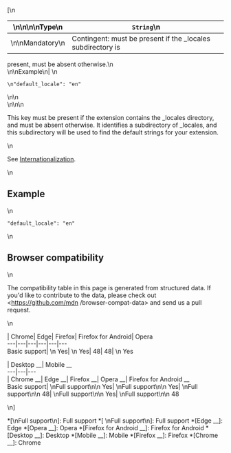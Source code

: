 [\n

\n\n\n\nType\n| `String`\n  
---|---  
\n\nMandatory\n| Contingent: must be present if the _locales subdirectory is
present, must be absent otherwise.\n  
\n\nExample\n| \n

    
    
    \n"default_locale": "en"

\n\n  
\n\n\n

This key must be present if the extension contains the _locales directory, and
must be absent otherwise. It identifies a subdirectory of _locales, and this
subdirectory will be used to find the default strings for your extension.

\n

See [Internationalization](/en-US/Add-ons/WebExtensions/Internationalization).

\n

## Example

\n

    
    
    "default_locale": "en"

\n

## Browser compatibility

\n

The compatibility table in this page is generated from structured data. If
you'd like to contribute to the data, please check out <https://github.com/mdn
/browser-compat-data> and send us a pull request.

\n

| Chrome| Edge| Firefox| Firefox for Android| Opera  
---|---|---|---|---|---  
Basic support| \n Yes| \n Yes| 48| 48| \n Yes  
  
| Desktop __| Mobile __  
---|---|---  
| Chrome __| Edge __| Firefox __| Opera __| Firefox for Android __  
Basic support|  \nFull support\n\n Yes| \nFull support\n\n Yes| \nFull
support\n\n 48| \nFull support\n\n Yes| \nFull support\n\n 48  
  
\n]

  *[\nFull support\n]: Full support
  *[ \nFull support\n]: Full support
  *[Edge __]: Edge
  *[Opera __]: Opera
  *[Firefox for Android __]: Firefox for Android
  *[Desktop __]: Desktop
  *[Mobile __]: Mobile
  *[Firefox __]: Firefox
  *[Chrome __]: Chrome

